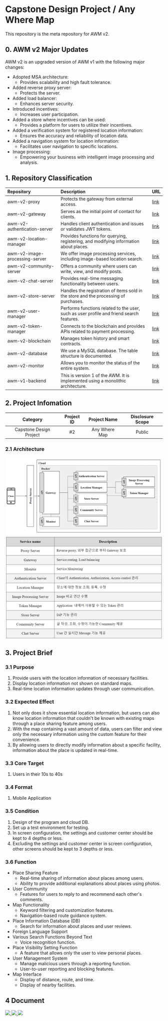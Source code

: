 # Capstone Design Project / Any Where Map
This repository is the meta repository for AWM v2.

## 0. AWM v2 Major Updates
AWM v2 is an upgraded version of AWM v1 with the following major changes:
* Adopted MSA architecture:
  * Provides scalability and high fault tolerance.
* Added reverse proxy server:
  * Protects the server.
* Added load balancer:
  * Enhances server security.
* Introduced incentives:
  * Increases user participation.
* Added a store where incentives can be used:
  * Provides a platform for users to utilize their incentives.
* Added a verification system for registered location information:
  * Ensures the accuracy and reliability of location data.
* Added a navigation system for location information:
  * Facilitates user navigation to specific locations.
* Image processing:
  * Empowering your business with intelligent image processing and analysis.

## 1. Repository Classification
|Repository|Description|URL|
|:---|:---|:---|
|awm-v2-proxy|Protects the gateway from external access.|[link](https://github.com/ahr-i/awm-v2-proxy)|
|awm-v2-gateway|Serves as the initial point of contact for clients.|[link](https://github.com/ahr-i/awm-v2-gateway)|
|awm-v2-authentication-server|Handles client authentication and issues or validates JWT tokens.|[link](https://github.com/ahr-i/awm-v2-authentication-server)|
|awm-v2-location-manager|Provides functions for querying, registering, and modifying information about places.|[link](https://github.com/ahr-i/awm-v2-location-manager)|
|awm-v2-image-processing-server|We offer image processing services, including image-based location search.|[link](https://github.com/ahr-i/awm-v2-image-processing-server)|
|awm-v2-community-server|Offers a community where users can write, view, and modify posts.|[link](https://github.com/ahr-i/awm-v2-community-server)|
|awm-v2-chat-server|Provides real-time messaging functionality between users.|[link](https://github.com/ahr-i/awm-v2-chat-server)|
|awm-v2-store-server|Handles the registration of items sold in the store and the processing of purchases.|[link](https://github.com/ahr-i/awm-v2-store-server)|
|awm-v2-user-manager|Performs functions related to the user, such as user profile and friend search features.|[link](https://github.com/ahr-i/awm-v2-user-manager)|
|awm-v2-token-manager|Connects to the blockchain and provides APIs related to payment processing.|[link](https://github.com/ahr-i/awm-v2-token-manager)|
|awm-v2-blockchain|Manages token history and smart contracts.|[link](https://github.com/ahr-i/awm-v2-blockchain)|
|awm-v2-database|We use a MySQL database. The table structure is documented.|[link](https://github.com/ahr-i/awm-v2-database)|
|awm-v2-monitor|Allows you to monitor the status of the entire system.|[link](https://github.com/ahr-i/awm-v2-monitor)|
|awm-v1-backend|This is version 1 of the AWM. It is implemented using a monolithic architecture.|[link](https://github.com/ahr-i/awm-v1-backend)|

## 2. Project Infomation
|Category|Project ID|Project Name|Disclosure Scope|
|:---:|:---:|:---:|:---:|
|Capstone Design Project|#2|Any Where Map|Public|

### 2.1 Architecture
![msa_architecture](./doc/file/image/readme_2_1.png)
![msa_service](./doc/file/image/readme_2_1_1.png)

## 3. Project Brief

### 3.1 Purpose
1. Provide users with the location information of necessary facilities.
2. Display location information not shown on standard maps.
3. Real-time location information updates through user communication.

### 3.2 Expected Effect
1. Not only does it show essential location information, but users can also know location information that couldn't be known with existing maps through a place sharing feature among users.
2. With the map containing a vast amount of data, users can filter and view only the necessary information using the custom feature for their convenience.
3. By allowing users to directly modify information about a specific facility, information about the place is updated in real-time.

### 3.3 Core Target
1. Users in their 10s to 40s

### 3.4 Format
1. Mobile Application

### 3.5 Condition
1. Design of the program and cloud DB.
2. Set up a test environment for testing.
3. In screen configuration, the settings and customer center should be kept to 4 depths or less.
4. Excluding the settings and customer center in screen configuration, other screens should be kept to 3 depths or less.

### 3.6 Function
* Place Sharing Feature
  * Real-time sharing of information about places among users.
  * Ability to provide additional explanations about places using photos.
* User Community
  * Features for users to reply to and recommend each other's comments.
* Map Functionality
  * Keyword filtering and customization features.
  * Navigation-based route guidance system.
* Place Information Database (DB)
  * Search for information about places and user reviews.
* Foreign Language Support
* Various Search Functions Beyond Text
  * Voice recognition function.
* Place Visibility Setting Function
  * A feature that allows only the user to view personal places.
* User Management System
  * Manage malicious users through a reporting function.
  * User-to-user reporting and blocking features.
* Map Interface
  * Display of distance, route, and time.
  * Display of nearby facilities.

## 4 Document
<a href="https://docs.google.com/spreadsheets/d/1nEh904hfjWP3kfXu41WGr4Z9NcRg2JVtGt0FnFGhD2U/edit#gid=0" target="_blank">
  <img src="https://img.shields.io/badge/SRS-34A853?style=flat-square&logo=googlesheets&logoColor=FFFFFF"/>
</a>
<a href="https://docs.google.com/spreadsheets/d/1_wGeAE6OmdCe5b821GUyuTooV0xRWut6cA69srGbYf0/edit#gid=0" target="_blank">
  <img src="https://img.shields.io/badge/IA-34A853?style=flat-square&logo=googlesheets&logoColor=FFFFFF"/>
</a>
<a href="https://www.figma.com/file/3eOsg53BKqmMiH1lCBfjLY/Romantic-Map?type=design&node-id=0%3A1&mode=design&t=JUGS0GNPDJYG7kQl-1" target="_blank">
  <img src="https://img.shields.io/badge/Figma-F24E1E?style=flat-square&logo=figma&logoColor=FFFFFF"/>
</a>
